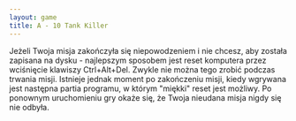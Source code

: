 ```yaml
---
layout: game
title: A - 10 Tank Killer
---
```


Jeżeli Twoja misja zakończyła się niepowodzeniem i nie chcesz, aby została zapisana na dysku - najlepszym sposobem jest reset komputera przez wciśnięcie klawiszy Ctrl+Alt+Del. Zwykle nie można tego zrobić podczas trwania misji. Istnieje jednak moment po zakończeniu misji, kiedy wgrywana jest następna partia programu, w którym "miękki" reset jest możliwy. Po ponownym uruchomieniu gry okaże się, że Twoja nieudana misja nigdy się nie odbyła.
